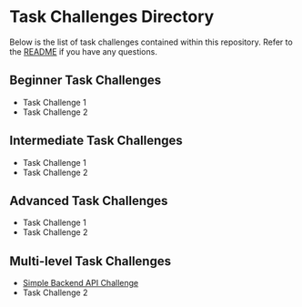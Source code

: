 # Task Challenges Directory

Below is the list of task challenges contained within this repository. Refer to the [README](../README.md) if you have any questions.

## Beginner Task Challenges

- Task Challenge 1
- Task Challenge 2

## Intermediate Task Challenges

- Task Challenge 1
- Task Challenge 2

## Advanced Task Challenges

- Task Challenge 1
- Task Challenge 2

## Multi-level Task Challenges

- [Simple Backend API Challenge](./_example-task-challenge.md)
- Task Challenge 2
